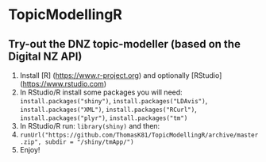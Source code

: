 # TopicModellingR

## Try-out the DNZ topic-modeller (based on the Digital NZ API)

1. Install [R] (https://www.r-project.org) and optionally [RStudio] (https://www.rstudio.com) 
2. In RStudio/R install some packages you will need: `install.packages("shiny")`, `install.packages("LDAvis")`, `install.packages("XML")`, `install.packages("RCurl")`, `install.packages("plyr")`, `install.packages("tm")`
3. In RStudio/R run: `library(shiny)` and then:
4. `runUrl("https://github.com/ThomasK81/TopicModellingR/archive/master.zip", subdir = "/shiny/tmApp/")`
5. Enjoy!
